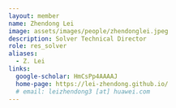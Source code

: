 ```yaml
---
layout: member
name: Zhendong Lei
image: assets/images/people/zhendonglei.jpeg
description: Solver Technical Director
role: res_solver
aliases:
  - Z. Lei
links:
  google-scholar: HmCsPp4AAAAJ
  home-page: https://lei-zhendong.github.io/
  # email: leizhendong3 [at] huawei.com
---
```



